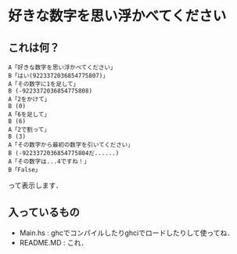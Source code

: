 # 好きな数字を思い浮かべてください
## これは何？

```
A「好きな数字を思い浮かべてください」
B「はい(9223372036854775807)」
A「その数字に1を足して」
B (-9223372036854775808)
A「2をかけて」
B (0)
A「6を足して」
B (6)
A「2で割って」
B (3)
A「その数字から最初の数字を引いてください」
B (-9223372036854775804だ......)
A「その数字は...4ですね！」
B「False」
```

って表示します．

## 入っているもの
- Main.hs : ghcでコンパイルしたりghciでロードしたりして使ってね．
- README.MD : これ．
